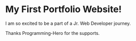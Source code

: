 My First Portfolio Website!
===========================


I am so excited to be a part of a Jr. Web Developer journey.

Thanks Programming-Hero for the supports.
